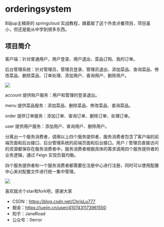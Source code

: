 # orderingsystem
B站up主楠哥的 springcloud 实战教程，跟着敲了这个外卖点餐项目，项目虽小，但还是能从中学到很多东西。
## 项目简介

客户端：针对普通用户，用户登录、用户退出、菜品订购、我的订单。

后台管理系统：针对管理员，管理员登录、管理员退出、添加菜品、查询菜品、修改菜品、删除菜品、订单处理、添加用户、查询用户、删除用户。

![](https://gitee.com/janeroad/iamge-cloud/raw/master/NoteImage/image-20211127142927006.png)

account 提供账户服务：用户和管理的登录退出。

menu 提供菜品服务：添加菜品、删除菜品、修改菜品、查询菜品。

order 提供订单服务：添加订单、查询订单、删除订单、处理订单。

user 提供用户服务：添加用户、查询用户、删除用户。

分离出一个服务消费者，调用以上四个服务提供者，服务消费者包含了客户端的前端页面和后台接口、后台管理系统的前端页面和后台接口。用户 / 管理员直接访问的资源都保存在服务消费者中，服务消费者根据具体的需求调用四个服务提供者的业务逻辑，通过 Feign 实现负载均衡。

四个服务提供者和一个服务消费者都需要在注册中心进行注册，同时可以使用配置中心来对配置文件进行统一集中管理。

![](https://gitee.com/janeroad/iamge-cloud/raw/master/NoteImage/image-20211127143204660.png)

喜欢就点个star和fork吧，感谢大家
- CSDN：https://blog.csdn.net/ChrisLu777
- 掘金：https://juejin.cn/user/4107431173961550
- 知乎：JaneRoad
- 公众号：0error
